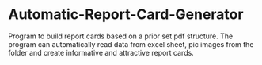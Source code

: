 # Automatic-Report-Card-Generator
Program to build report cards based on a prior set pdf structure. The program can automatically read data from excel sheet, pic images from the folder and create informative and attractive report cards.

